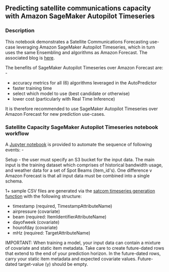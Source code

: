 ## Predicting satellite communications capacity with Amazon SageMaker Autopilot Timeseries

### Description
This notebook demonstrates a Satellite Communications Forecasting use-case leveraging
Amazon SageMaker Autopilot Timeseries, which in turn uses the same Ensembling and algorithms
as Amazon Forecast. The associated blog 
is [here](https://aws.amazon.com/blogs/publicsector/maximizing-satellite-communications-usage-with-amazon-forecast/).

The benefits of SageMaker Autopilot Timeseries over Amazon Forecast are: -
* accuracy metrics for all (6) algorithms leveraged in the AutoPredictor
* faster training time
* select which model to use (best candidate or otherwise)
* lower cost (particularly with Real Time Inference)

It is therefore recommended to use SageMaker Autopilot Timeseries over Amazon Forecast
for new prediction use-cases.


### Satellite Capacity SageMaker Autopilot Timeseries notebook workflow

A [Jupyter notebook](./satcom-autopilot-notebook.ipynb) is provided 
to automate the sequence of following events: -

Setup - the user must specify an S3 bucket for the input data. The main input is the 
training dataset which comprises of historical bandwidth usage, and weather data for a set
of Spot Beams (item_id's). One difference v Amazon Forecast is that all input data must be
combined into a single schema. 

1+ sample CSV files are generated via the [satcom timeseries generation function](../satcom-timeseries-autopilot-gen-fxn/lambda_function.py) 
with the following structure:

* timestamp (required, TimestampAttributeName)
* airpressure (covariate)
* beam (required: ItemIdentifierAttributeName)
* dayofweek (covariate)
* hourofday (covariate)
* mHz (required: TargetAttributeName)

IMPORTANT: When training a model, your input data can contain a mixture of covariate and static item metadata. 
Take care to create future-dated rows that extend to the end of your prediction horizon. In the future-dated rows, 
carry your static item metadata and expected covariate values. Future-dated target-value (y) should be empty. 





